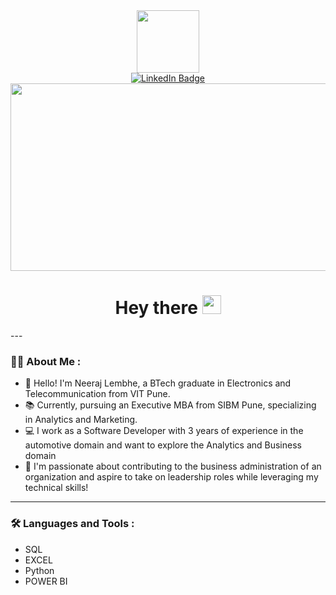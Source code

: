 
<div id="header" align="center">
  <img src="https://media.giphy.com/media/M9gbBd9nbDrOTu1Mqx/giphy.gif" width="100"/>
</div>
<div id="badges" align="center">
  <a href="www.linkedin.com/in/ketaki-khengre-a9941217b">
    <img src="https://img.shields.io/badge/LinkedIn-blue?style=for-the-badge&logo=linkedin&logoColor=white" alt="LinkedIn Badge"/>
  </a>
</div>
<div align="center">
  <img src="https://media.giphy.com/media/dWesBcTLavkZuG35MI/giphy.gif" width="600" height="300"/>
</div>
<h1 align ="center">
  Hey there
  <img src="https://media.giphy.com/media/hvRJCLFzcasrR4ia7z/giphy.gif" width="30px"/>
</h1>
---

### :woman_technologist: About Me :
- 👋 Hello! I'm Neeraj Lembhe, a BTech graduate in Electronics and Telecommunication from VIT Pune.
- 📚 Currently, pursuing an Executive MBA from SIBM Pune, specializing in Analytics and Marketing.
- 💻 I work as a Software Developer with 3 years of experience in the automotive domain and want to explore the     Analytics and Business domain
- 🚀 I'm passionate about contributing to the business administration of an organization and aspire to take on leadership roles while leveraging my technical skills!


---

### :hammer_and_wrench: Languages and Tools :
- SQL
- EXCEL
- Python
- POWER BI
  


  

